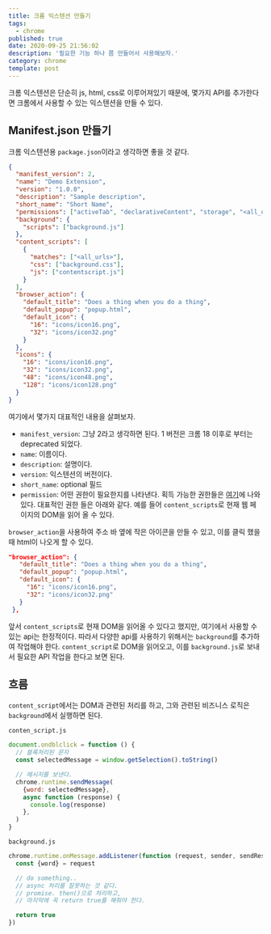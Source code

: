 ```yaml
---
title: 크롬 익스텐션 만들기
tags:
  - chrome
published: true
date: 2020-09-25 21:56:02
description: '필요한 기능 하나 쯤 만들어서 사용해보자.'
category: chrome
template: post
---
```


크롬 익스텐션은 단순히 js, html, css로 이루어져있기 때문에, 몇가지 API를 추가한다면 크롬에서 사용할 수 있는 익스텐션을 만들 수 있다.

## Manifest.json 만들기

크롬 익스텐션용 `package.json`이라고 생각하면 좋을 것 같다.

```json
{
  "manifest_version": 2,
  "name": "Demo Extension",
  "version": "1.0.0",
  "description": "Sample description",
  "short_name": "Short Name",
  "permissions": ["activeTab", "declarativeContent", "storage", "<all_urls>"],
  "background": {
    "scripts": ["background.js"]
  },
  "content_scripts": [
    {
      "matches": ["<all_urls>"],
      "css": ["background.css"],
      "js": ["contentscript.js"]
    }
  ],
  "browser_action": {
    "default_title": "Does a thing when you do a thing",
    "default_popup": "popup.html",
    "default_icon": {
      "16": "icons/icon16.png",
      "32": "icons/icon32.png"
    }
  },
  "icons": {
    "16": "icons/icon16.png",
    "32": "icons/icon32.png",
    "48": "icons/icon48.png",
    "128": "icons/icon128.png"
  }
}
```

여기에서 몇가지 대표적인 내용을 살펴보자.

- `manifest_version`: 그냥 2라고 생각하면 된다. 1 버전은 크롬 18 이후로 부터는 deprecated 되었다.
- `name`: 이름이다.
- `description`: 설명이다.
- `version`: 익스텐션의 버전이다.
- `short_name`: optional 필드
- `permission`: 어떤 권한이 필요한지를 나타낸다. 획득 가능한 권한들은 [여기](https://developer.chrome.com/extensions/declare_permissions)에 나와 있다. 대표적인 권한 들은 아래와 같다. 예를 들어 `content_scripts`로 현재 웹 페이지의 DOM을 읽어 올 수 있다.

`browser_action`을 사용하여 주소 바 옆에 작은 아이콘을 만들 수 있고, 이를 클릭 했을 때 html이 나오게 할 수 있다.

```json
"browser_action": {
   "default_title": "Does a thing when you do a thing",
   "default_popup": "popup.html",
   "default_icon": {
     "16": "icons/icon16.png",
     "32": "icons/icon32.png"
   }
 },
```

앞서 `content_scripts`로 현재 DOM을 읽어올 수 있다고 했지만, 여기에서 사용할 수 있는 api는 한정적이다. 따라서 다양한 api를 사용하기 위해서는 `background`를 추가하여 작업해야 한다. `content_script`로 DOM을 읽어오고, 이를 `background.js`로 보내서 필요한 API 작업을 한다고 보면 된다.

## 흐름

`content_script`에서는 DOM과 관련된 처리를 하고, 그와 관련된 비즈니스 로직은 `background`에서 실행하면 된다.

`conten_script.js`

```javascript
document.ondblclick = function () {
  // 블록처리된 문자
  const selectedMessage = window.getSelection().toString()

  // 메시지를 보낸다.
  chrome.runtime.sendMessage(
    {word: selectedMessage},
    async function (response) {
      console.log(response)
    },
  )
}
```

`background.js`

```javascript
chrome.runtime.onMessage.addListener(function (request, sender, sendResponse) {
  const {word} = request

  // do something..
  // async 처리를 잘못하는 것 같다.
  // promise. then()으로 처리하고,
  // 마지막에 꼭 return true를 해줘야 한다.

  return true
})
```
